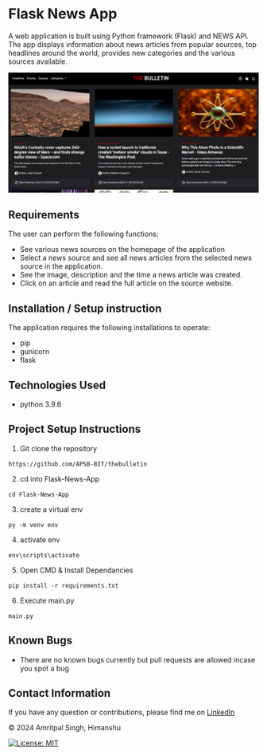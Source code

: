 # Flask News App

A web application is built using Python framework (Flask) and NEWS API. The app displays information about news articles from popular sources, top headlines around the world, provides new categories and the various sources available.

![](https://github.com/APSB-BIT/thebulletin/blob/master/screenshots/image.png)

## Requirements

The user can perform the following functions:

- See various news sources on the homepage of the application
- Select a news source and see all news articles from the selected news source in the application.
- See the image, description and the time a news article was created.
- Click on an article and read the full article on the source website.

## Installation / Setup instruction

The application requires the following installations to operate:

- pip
- gunicorn
- flask

## Technologies Used

- python 3.9.6

## Project Setup Instructions

1. Git clone the repository

```
https://github.com/APSB-BIT/thebulletin
```

2. cd into Flask-News-App

```
cd Flask-News-App
```

3. create a virtual env

```
py -m venv env
```

4. activate env

```
env\scripts\activate
```

5. Open CMD & Install Dependancies

```
pip install -r requirements.txt
```

6. Execute main.py

```
main.py
```

## Known Bugs

- There are no known bugs currently but pull requests are allowed incase you spot a bug

## Contact Information

If you have any question or contributions, please find me on [LinkedIn](https://www.linkedin.com/in/amritpal-singh-85892b291?utm_source=share&utm_campaign=share_via&utm_content=profile&utm_medium=android_app)

© 2024 Amritpal Singh, Himanshu

[![License: MIT](https://img.shields.io/badge/License-MIT-yellow.svg)](https://opensource.org/licenses/MIT)
